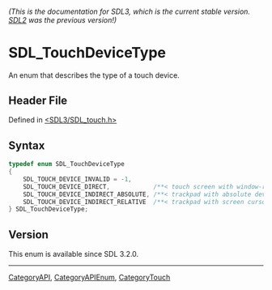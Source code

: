 ###### (This is the documentation for SDL3, which is the current stable version. [SDL2](https://wiki.libsdl.org/SDL2/) was the previous version!)
# SDL_TouchDeviceType

An enum that describes the type of a touch device.

## Header File

Defined in [<SDL3/SDL_touch.h>](https://github.com/libsdl-org/SDL/blob/main/include/SDL3/SDL_touch.h)

## Syntax

```c
typedef enum SDL_TouchDeviceType
{
    SDL_TOUCH_DEVICE_INVALID = -1,
    SDL_TOUCH_DEVICE_DIRECT,            /**< touch screen with window-relative coordinates */
    SDL_TOUCH_DEVICE_INDIRECT_ABSOLUTE, /**< trackpad with absolute device coordinates */
    SDL_TOUCH_DEVICE_INDIRECT_RELATIVE  /**< trackpad with screen cursor-relative coordinates */
} SDL_TouchDeviceType;
```

## Version

This enum is available since SDL 3.2.0.

----
[CategoryAPI](CategoryAPI), [CategoryAPIEnum](CategoryAPIEnum), [CategoryTouch](CategoryTouch)

